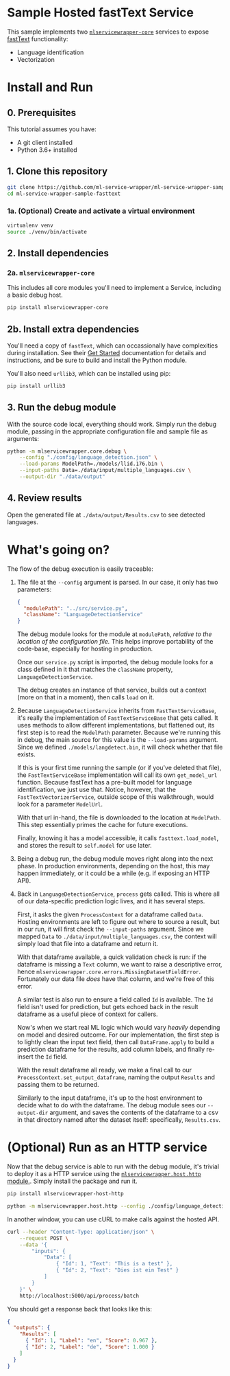 # Sample Hosted fastText Service

This sample implements two [`mlservicewrapper-core`](https://github.com/ml-service-wrapper/ml-service-wrapper-core) services to expose [fastText](https://fasttext.cc/docs/en/language-identification.html) functionality:

- Language identification
- Vectorization

# Install and Run

## 0. Prerequisites

This tutorial assumes you have:

- A git client installed
- Python 3.6+ installed

## 1. Clone this repository

```bash
git clone https://github.com/ml-service-wrapper/ml-service-wrapper-sample-fasttext.git
cd ml-service-wrapper-sample-fasttext
```

### 1a. (Optional) Create and activate a virtual environment

```bash
virtualenv venv
source ./venv/bin/activate
```

## 2. Install dependencies

### 2a. `mlservicewrapper-core`

This includes all core modules you'll need to implement a Service, including a basic debug host.

```bash
pip install mlservicewrapper-core
```

## 2b. Install extra dependencies

You'll need a copy of `fastText`, which can occassionally have complexities during installation. See their [Get Started](https://fasttext.cc/docs/en/support.html#building-fasttext-python-module) documentation for details and instructions, and be sure to build and install the Python module.

You'll also need `urllib3`, which can be installed using pip:

```bash
pip install urllib3
```

## 3. Run the debug module

With the source code local, everything should work. Simply run the debug module, passing in the appropriate configuration file and sample file as arguments:

```bash
python -m mlservicewrapper.core.debug \
    --config "./config/language_detection.json" \
    --load-params ModelPath=./models/llid.176.bin \
    --input-paths Data=./data/input/multiple_languages.csv \
    --output-dir "./data/output"
```

## 4. Review results

Open the generated file at `./data/output/Results.csv` to see detected languages.

# What's going on?

The flow of the debug execution is easily traceable:

1. The file at the `--config` argument is parsed. In our case, it only has two parameters:

   ```json
   {
     "modulePath": "../src/service.py",
     "className": "LanguageDetectionService"
   }
   ```

   The debug module looks for the module at `modulePath`, _relative to the location of the configuration file._ This helps improve portability of the code-base, especially for hosting in production.

   Once our `service.py` script is imported, the debug module looks for a class defined in it that matches the `className` property, `LanguageDetectionService`.

   The debug creates an instance of that service, builds out a context (more on that in a moment), then calls `load` on it.

2. Because `LanguageDetectionService` inherits from `FastTextServiceBase`, it's really the implementation of `FastTextServiceBase` that gets called. It uses methods to allow different implementations, but flattened out, its first step is to read the `ModelPath` parameter. Because we're running this in debug, the main source for this value is the `--load-params` argument. Since we defined `./models/langdetect.bin`, it will check whether that file exists.

   If this is your first time running the sample (or if you've deleted that file), the `FastTextServiceBase` implementation will call its own `get_model_url` function. Because fastText has a pre-built model for language identification, we just use that. Notice, however, that the `FastTextVectorizerService`, outside scope of this walkthrough, would look for a parameter `ModelUrl`.

   With that url in-hand, the file is downloaded to the location at `ModelPath`. This step essentially primes the cache for future executions.

   Finally, knowing it has a model accessible, it calls `fasttext.load_model`, and stores the result to `self.model` for use later.

3. Being a debug run, the debug module moves right along into the next phase. In production environments, depending on the host, this may happen immediately, or it could be a while (e.g. if exposing an HTTP API).

4. Back in `LanguageDetectionService`, `process` gets called. This is where all of our data-specific prediction logic lives, and it has several steps.

   First, it asks the given `ProcessContext` for a dataframe called `Data`. Hosting environments are left to figure out where to source a result, but in our run, it will first check the `--input-paths` argument. Since we mapped `Data` to `./data/input/multiple_languages.csv`, the context will simply load that file into a dataframe and return it.

   With that dataframe available, a quick validation check is run: if the dataframe is missing a `Text` column, we want to raise a descriptive error, hence `mlservicewrapper.core.errors.MissingDatasetFieldError`. Fortunately our data file _does_ have that column, and we're free of this error.

   A similar test is also run to ensure a field called `Id` is available. The `Id` field isn't used for prediction, but gets echoed back in the result dataframe as a useful piece of context for callers.

   Now's when we start real ML logic which would vary _heavily_ depending on model and desired outcome. For our implementation, the first step is to lightly clean the input text field, then call `DataFrame.apply` to build a prediction dataframe for the results, add column labels, and finally re-insert the `Id` field.

   With the result dataframe all ready, we make a final call to our `ProcessContext.set_output_dataframe`, naming the output `Results` and passing them to be returned.

   Similarly to the input dataframe, it's up to the host environment to decide what to do with the dataframe. The debug module sees our `--output-dir` argument, and saves the contents of the dataframe to a csv in that directory named after the dataset itself: specifically, `Results.csv`.

# (Optional) Run as an HTTP service

Now that the debug service is able to run with the debug module, it's trivial to deploy it as a HTTP service using the [`mlservicewrapper.host.http` module.](https://github.com/ml-service-wrapper/ml-service-wrapper-host-http). Simply install the package and run it.

```bash
pip install mlservicewrapper-host-http

python -m mlservicewrapper.host.http --config ./config/language_detection.json --prod
```

In another window, you can use cURL to make calls against the hosted API.

```bash
curl --header "Content-Type: application/json" \
    --request POST \
    --data '{
        "inputs": {
            "Data": [
                { "Id": 1, "Text": "This is a test" },
                { "Id": 2, "Text": "Dies ist ein Test" }
            ]
        }
    }' \
    http://localhost:5000/api/process/batch
```

You should get a response back that looks like this:

```json
{
  "outputs": {
    "Results": [
      { "Id": 1, "Label": "en", "Score": 0.967 },
      { "Id": 2, "Label": "de", "Score": 1.000 }
    ]
  }
}
```
